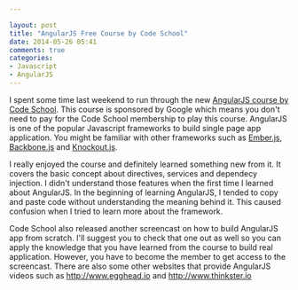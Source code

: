 ```yaml
---

layout: post
title: "AngularJS Free Course by Code School"
date: 2014-05-26 05:41
comments: true
categories: 
- Javascript
- AngularJS
---
```


I spent some time last weekend to run through the new [AngularJS course by Code School](https://www.codeschool.com/courses/shaping-up-with-angular-js). This course is sponsored by Google which means you don't need to pay for the Code School membership to play this course. AngularJS is one of the popular Javascript frameworks to build single page app application. You might be familiar with other frameworks such as [Ember.js](http://emberjs.com/), [Backbone.js](http://backbonejs.org/) and [Knockout.js](http://knockoutjs.com/).

I really enjoyed the course and definitely learned something new from it. It covers the basic concept about directives, services and dependecy injection. I didn't understand those features when the first time I learned about AngularJS. In the beginning of learning AngularJS, I tended to copy and paste code without understanding the meaning behind it. This caused confusion when I tried to learn more about the framework. 

Code School also released another screencast on how to build AngularJS app from scratch. I'll suggest you to check that one out as well so you can apply the knowledge that you have learned from the course to build real application. However, you have to become the member to get access to the screencast.  There are also some other websites that provide AngularJS videos such as http://www.egghead.io and http://www.thinkster.io
